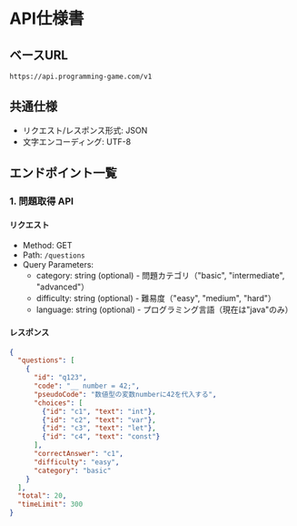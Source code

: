 # API仕様書

## ベースURL
`https://api.programming-game.com/v1`

## 共通仕様
- リクエスト/レスポンス形式: JSON
- 文字エンコーディング: UTF-8

## エンドポイント一覧

### 1. 問題取得 API
#### リクエスト
- Method: GET
- Path: `/questions`
- Query Parameters:
  - category: string (optional) - 問題カテゴリ（"basic", "intermediate", "advanced"）
  - difficulty: string (optional) - 難易度（"easy", "medium", "hard"）
  - language: string (optional) - プログラミング言語（現在は"java"のみ）

#### レスポンス
```json
{
  "questions": [
    {
      "id": "q123",
      "code": "__ number = 42;",
      "pseudoCode": "数値型の変数numberに42を代入する",
      "choices": [
        {"id": "c1", "text": "int"},
        {"id": "c2", "text": "var"},
        {"id": "c3", "text": "let"},
        {"id": "c4", "text": "const"}
      ],
      "correctAnswer": "c1",
      "difficulty": "easy",
      "category": "basic"
    }
  ],
  "total": 20,
  "timeLimit": 300
}